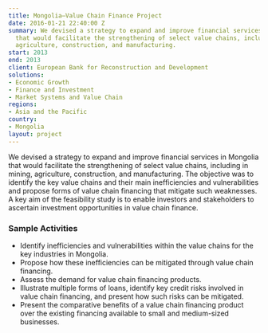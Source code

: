 ```yaml
---
title: Mongolia—Value Chain Finance Project
date: 2016-01-21 22:40:00 Z
summary: We devised a strategy to expand and improve financial services in Mongolia
  that would facilitate the strengthening of select value chains, including in mining,
  agriculture, construction, and manufacturing.
start: 2013
end: 2013
client: European Bank for Reconstruction and Development
solutions:
- Economic Growth
- Finance and Investment
- Market Systems and Value Chain
regions:
- Asia and the Pacific
country:
- Mongolia
layout: project
---
```


We devised a strategy to expand and improve financial services in Mongolia that would facilitate the strengthening of select value chains, including in mining, agriculture, construction, and manufacturing. The objective was to identify the key value chains and their main inefficiencies and vulnerabilities and propose forms of value chain financing that mitigate such weaknesses. A key aim of the feasibility study is to enable investors and stakeholders to ascertain investment opportunities in value chain finance.

###  Sample Activities

* Identify inefficiencies and vulnerabilities within the value chains for the key industries in Mongolia.
* Propose how these inefficiencies can be mitigated through value chain financing.
* Assess the demand for value chain financing products.
* Illustrate multiple forms of loans, identify key credit risks involved in value chain financing, and present how such risks can be mitigated.
* Present the comparative benefits of a value chain financing product over the existing financing available to small and medium-sized businesses.
